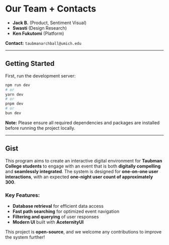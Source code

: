 # Our Team + Contacts

- **Jack B.** (Product, Sentiment Visual)
- **Swasti** (Design Research)
- **Ken Fukutomi** (Platform)

**Contact:** `taubmanarchball@umich.edu`

---

## Getting Started  

First, run the development server:  

```bash
npm run dev
# or
yarn dev
# or
pnpm dev
# or
bun dev
```

**Note:** Please ensure all required dependencies and packages are installed before running the project locally.  

---

## Gist  

This program aims to create an interactive digital environment for **Taubman College students** to engage with an event that is both **digitally compelling** and **seamlessly integrated**. The system is designed for **one-on-one user interactions**, with an expected **one-night user count of approximately 300**.  

### Key Features:  
- **Database retrieval** for efficient data access  
- **Fast path searching** for optimized event navigation  
- **Filtering and querying** of user responses  
- **Modern UI** built with **AceternityUI**  

This project is **open-source**, and we welcome any contributions to improve the system further!
